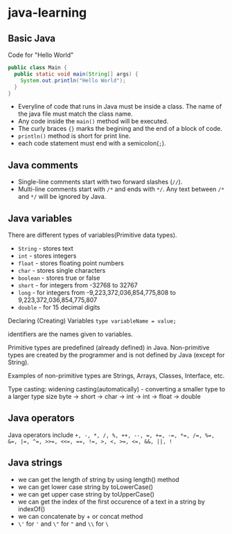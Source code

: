 # java-learning

##  Basic Java
Code for "Hello World"
```java
public class Main {
  public static void main(String[] args) {
    System.out.println("Hello World");
  }
}
```
- Everyline of code that runs in Java must be inside a class. The name of the java file must match the class name.
- Any code inside the ```main()``` method will be executed.
- The curly braces ```{}``` marks the begining and the end of a block of code.
- ```println()``` method is short for print line.
- each code statement must end with a semicolon(```;```).

## Java comments
- Single-line comments start with two forward slashes (```//```).
- Multi-line comments start with ```/*``` and ends with ```*/```. Any text between ```/*``` and ```*/``` will be ignored by Java.

## Java variables
There are different types of variables(Primitive data types).
- ```String``` - stores text
- ```int``` - stores integers
- ```float``` - stores floating point numbers
- ```char``` - stores single characters
- ```boolean``` - stores true or false
- ```short``` - for integers from -32768 to 32767
- ```long``` - for integers from -9,223,372,036,854,775,808 to 9,223,372,036,854,775,807
- ```double``` - for 15 decimal digits

Declaring (Creating) Variables
```type variableName = value;```

identifiers are the names given to variables.

Primitive types are predefined (already defined) in Java. Non-primitive types are created by the programmer and is not defined by Java (except for String).

Examples of non-primitive types are Strings, Arrays, Classes, Interface, etc.

Type casting:
widening casting(automatically) - converting a smaller type to a larger type size byte -> short -> char -> int -> int -> float -> double

## Java operators
Java operators include ```+, -, *, /, %, ++, --, =, +=, -=, *=, /=, %=, &=, |=, ^=, >>=, <<=, ==, !=, >, <, >=, <=, &&, ||, !```

## Java strings
- we can get the length of string by using length() method
- we can get lower case string by toLowerCase()
- we can get upper case string by toUpperCase()
- we can get the index of the first occurence of a text in a string by indexOf()
- we can concatenate by + or concat method
- ```\'``` for ```'``` and ```\"``` for ```"``` and ```\\``` for ```\```
